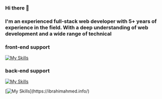 ### Hi there 👋
### I'm an experienced full-stack web developer with 5+ years of experience in the field. With a deep understanding of web development and a wide range of technical
### front-end support

[![My Skills](https://skillicons.dev/icons?i=js,nodejs,html,css,tailwind,vue,react,angular)](https://ibrahimahmed.info/)

### back-end support

[![My Skills](https://skillicons.dev/icons?i=php,cloudflare,laravel,flutter)](https://ibrahimahmed.info/)


[![My Skills](https://skillicons.dev/icons?i=mongodb,mysql,)](https://ibrahimahmed.info/)
<!--
**ibraimfarag/ibraimfarag** is a ✨ _special_ ✨ repository because its `README.md` (this file) appears on your GitHub profile.

Here are some ideas to get you started:

- 🔭 I’m currently working on ...
- 🌱 I’m currently learning ...
- 👯 I’m looking to collaborate on ...
- 🤔 I’m looking for help with ...
- 💬 Ask me about ...
- 📫 How to reach me: ...
- 😄 Pronouns: ...
- ⚡ Fun fact: ...
-->
